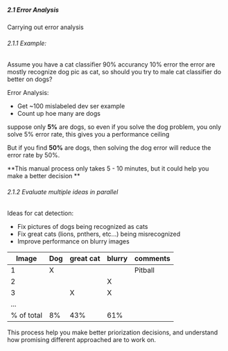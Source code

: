 ##### 2.1 Error Analysis 
Carrying out error analysis 

###### 2.1.1 Example:

Assume you have a cat classifier
90% accurancy 
10% error 
the error are mostly recognize dog pic as cat, so should you try to male cat classifier do better on dogs?

Error Analysis: 

- Get ~100 mislabeled dev ser example
- Count up hoe many are dogs 

suppose only **5%** are dogs, so even if you solve the dog problem, you only solve 5% error rate, this gives you a performance ceiling  

But if you find **50%** are dogs, then solving the dog error will reduce the error rate by 50%. 

**This manual process only takes 5 - 10 minutes, but it could help you make a better decision 
**


###### 2.1.2 Evaluate multiple ideas in parallel 

Ideas for cat detection:

- Fix pictures of dogs being recognized as cats
- Fix great cats (lions, pnthers, etc...) being misrecognized 
- Improve performance on blurry images 

|Image|Dog|great cat|blurry|comments|
|-|-|-|-|-|
|1|X|||Pitball|
|2|||X||
|3||X|X||
|...|||||
|% of total|8%|43%|61%||

This process help you make better priorization decisions, and understand how promising different approached are to work on.

